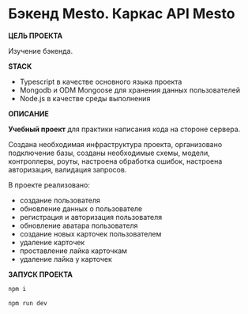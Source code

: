 #  Бэкенд Mesto. Каркас API Mesto

**ЦЕЛЬ ПРОЕКТА**

Изучение бэкенда.

**STACK**

- Typescript в качестве основного языка проекта
- Mongodb и ODM Mongoose для хранения данных пользователей
- Node.js в качестве среды выполнения

**ОПИСАНИЕ**

**Учебный проект** для практики написания кода на стороне сервера.

Создана необходимая инфраструктура проекта, организовано подключение базы, созданы необходимые схемы, модели, контроллеры, роуты, настроена обработка ошибок, настроена авторизация, валидация запросов.

В проекте реализовано:
* создание пользователя
* обновление данных о пользователе
* регистрация и авторизация пользователя
* обновление аватара пользователя
* создание новых карточек пользователем
* удаление карточек
* проставление лайка карточкам
* удаление лайка у карточек

**ЗАПУСК ПРОЕКТА**
```sh
npm i
```

```sh
npm run dev
```
